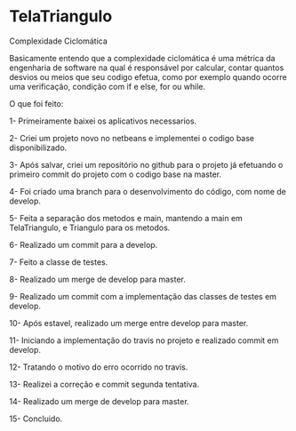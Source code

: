 # TelaTriangulo

Complexidade Ciclomática

Basicamente entendo que a complexidade ciclomática é uma métrica da engenharia de software na qual é responsável por calcular, contar quantos desvios ou meios que seu codigo efetua, como por exemplo quando ocorre uma verificação, condição com if e else, for ou while.

O que foi feito:

1- Primeiramente baixei os aplicativos necessarios.

2- Criei um projeto novo no netbeans e implementei o codigo base disponibilizado.

3- Após salvar, criei um repositório no github para o projeto já efetuando o primeiro commit do projeto com o codigo base na master.

4- Foi criado uma branch para o desenvolvimento do código, com nome de develop.

5- Feita a separação dos metodos e main, mantendo a main em TelaTriangulo, e Triangulo para os metodos.

6- Realizado um commit para a develop.

7- Feito a classe de testes.

8- Realizado um merge de develop para master.

9- Realizado um commit com a implementação das classes de testes em develop.

10- Após estavel, realizado um merge entre develop para master.

11- Iniciando a implementação do travis no projeto e realizado commit em develop.

12- Tratando o motivo do erro ocorrido no travis.

13- Realizei a correção e commit segunda tentativa.

14- Realizado um merge de develop para master.

15- Concluido.
